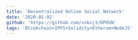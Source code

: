 ```yaml
---
title: 'Decentralized Online Social Network'
date: '2020-01-02'
github: 'https://github.com/vskvj3/DPOSN'
tags: 'Blcokchain+IPFS+Solidity+Etherum+NodeJS'
---
```


